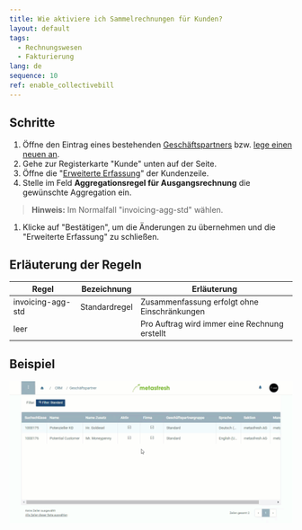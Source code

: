 ```yaml
---
title: Wie aktiviere ich Sammelrechnungen für Kunden?
layout: default
tags:
  - Rechnungswesen
  - Fakturierung
lang: de
sequence: 10
ref: enable_collectivebill
---
```


## Schritte
1. Öffne den Eintrag eines bestehenden [Geschäftspartners](Menu) bzw. [lege einen neuen an](Neuer_Geschaeftspartner).
1. Gehe zur Registerkarte "Kunde" unten auf der Seite.
1. Öffne die "[Erweiterte Erfassung](AdvancedEditTab_Öffnen)" der Kundenzeile.
1. Stelle im Feld **Aggregationsregel für Ausgangsrechnung** die gewünschte Aggregation ein.
 >**Hinweis:** Im Normalfall "invoicing-agg-std" wählen.

1. Klicke auf "Bestätigen", um die Änderungen zu übernehmen und die "Erweiterte Erfassung" zu schließen.

## Erläuterung der Regeln

| Regel | Bezeichnung | Erläuterung |
|---|---|---|
| invoicing-agg-std | Standardregel | Zusammenfassung erfolgt ohne Einschränkungen |
| leer | | Pro Auftrag wird immer eine Rechnung erstellt |

## Beispiel
![](assets/Sammelrechnung_aktivieren.gif)
